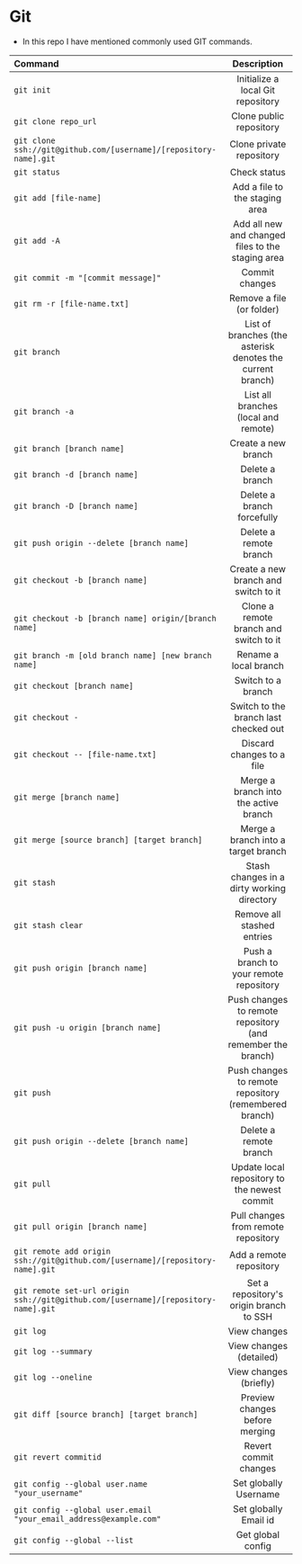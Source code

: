 # Git

 - In this repo I have mentioned commonly used GIT commands.


| Command | Description |
| :---         |     :---:      | 
| `git init` | Initialize a local Git repository |
| `git clone repo_url	` | Clone public repository |
| `git clone ssh://git@github.com/[username]/[repository-name].git` | Clone private repository |
| `git status	` | Check status |
| `git add [file-name]	` | Add a file to the staging area |
| `git add -A	 ` | Add all new and changed files to the staging area |
| `git commit -m "[commit message]"	` | Commit changes  |
| `git rm -r [file-name.txt]	` | Remove a file (or folder) |
| `git branch	` | List of branches (the asterisk denotes the current branch) |
| `git branch -a	` | List all branches (local and remote) |
| `git branch [branch name]	` | Create a new branch |
| `git branch -d [branch name]	` | Delete a branch |
| `git branch -D [branch name]	` | Delete a branch forcefully |
| `git push origin --delete [branch name]	` | Delete a remote branch |
| `git checkout -b [branch name]	` | Create a new branch and switch to it |
| `git checkout -b [branch name] origin/[branch name]	`  | Clone a remote branch and switch to it |
| `git branch -m [old branch name] [new branch name]	` | Rename a local branch |
| `git checkout [branch name]	` | Switch to a branch |
| `git checkout -	` | Switch to the branch last checked out |
| `git checkout -- [file-name.txt]	` | Discard changes to a file |
| `git merge [branch name]	` | Merge a branch into the active branch |
| `git merge [source branch] [target branch]	` | Merge a branch into a target branch |
| `git stash	` | Stash changes in a dirty working directory |
| `git stash clear	` | Remove all stashed entries |
| `git push origin [branch name]	` | Push a branch to your remote repository |
| `git push -u origin [branch name]	` | Push changes to remote repository (and remember the branch) |
| `git push	` | Push changes to remote repository (remembered branch) |
| `git push origin --delete [branch name]	` | Delete a remote branch |
| `git pull	` | Update local repository to the newest commit |
| `git pull origin [branch name]	` | Pull changes from remote repository |
| `git remote add origin ssh://git@github.com/[username]/[repository-name].git	` | Add a remote repository |
| `git remote set-url origin ssh://git@github.com/[username]/[repository-name].git	` | Set a repository's origin branch to SSH |
| `git log	` | View changes |
| `git log --summary	` | View changes (detailed) |
| `git log --oneline	` | View changes (briefly) |
| `git diff [source branch] [target branch]	` | Preview changes before merging |
| `git revert commitid	` | Revert commit changes |
| `git config --global user.name "your_username"	` | Set globally Username |
| `git config --global user.email "your_email_address@example.com"	` | Set globally Email id |
| `git config --global --list	` | Get global config |


